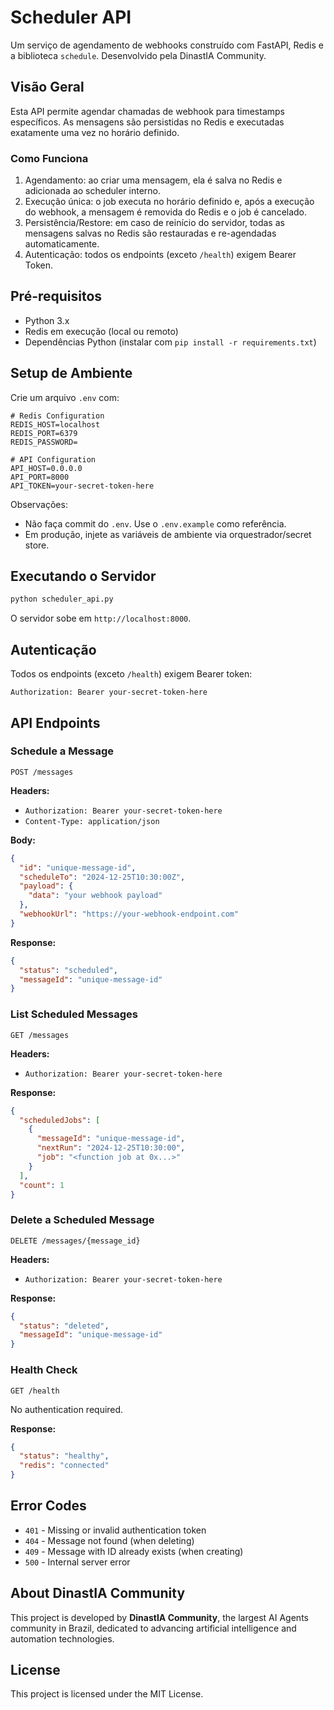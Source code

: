 # Scheduler API

Um serviço de agendamento de webhooks construído com FastAPI, Redis e a biblioteca `schedule`. Desenvolvido pela DinastIA Community.

## Visão Geral

Esta API permite agendar chamadas de webhook para timestamps específicos. As mensagens são persistidas no Redis e executadas exatamente uma vez no horário definido.

### Como Funciona

1. Agendamento: ao criar uma mensagem, ela é salva no Redis e adicionada ao scheduler interno.
2. Execução única: o job executa no horário definido e, após a execução do webhook, a mensagem é removida do Redis e o job é cancelado.
3. Persistência/Restore: em caso de reinício do servidor, todas as mensagens salvas no Redis são restauradas e re-agendadas automaticamente.
4. Autenticação: todos os endpoints (exceto `/health`) exigem Bearer Token.

## Pré-requisitos

- Python 3.x
- Redis em execução (local ou remoto)
- Dependências Python (instalar com `pip install -r requirements.txt`)

## Setup de Ambiente

Crie um arquivo `.env` com:

```env
# Redis Configuration
REDIS_HOST=localhost
REDIS_PORT=6379
REDIS_PASSWORD=

# API Configuration
API_HOST=0.0.0.0
API_PORT=8000
API_TOKEN=your-secret-token-here
```

Observações:
- Não faça commit do `.env`. Use o `.env.example` como referência.
- Em produção, injete as variáveis de ambiente via orquestrador/secret store.

## Executando o Servidor

```bash
python scheduler_api.py
```

O servidor sobe em `http://localhost:8000`.

## Autenticação

Todos os endpoints (exceto `/health`) exigem Bearer token:

```
Authorization: Bearer your-secret-token-here
```

## API Endpoints

### Schedule a Message

`POST /messages`

**Headers:**
- `Authorization: Bearer your-secret-token-here`
- `Content-Type: application/json`

**Body:**
```json
{
  "id": "unique-message-id",
  "scheduleTo": "2024-12-25T10:30:00Z",
  "payload": {
    "data": "your webhook payload"
  },
  "webhookUrl": "https://your-webhook-endpoint.com"
}
```

**Response:**
```json
{
  "status": "scheduled",
  "messageId": "unique-message-id"
}
```

### List Scheduled Messages

`GET /messages`

**Headers:**
- `Authorization: Bearer your-secret-token-here`

**Response:**
```json
{
  "scheduledJobs": [
    {
      "messageId": "unique-message-id",
      "nextRun": "2024-12-25T10:30:00",
      "job": "<function job at 0x...>"
    }
  ],
  "count": 1
}
```

### Delete a Scheduled Message

`DELETE /messages/{message_id}`

**Headers:**
- `Authorization: Bearer your-secret-token-here`

**Response:**
```json
{
  "status": "deleted",
  "messageId": "unique-message-id"
}
```

### Health Check

`GET /health`

No authentication required.

**Response:**
```json
{
  "status": "healthy",
  "redis": "connected"
}
```

## Error Codes

- `401` - Missing or invalid authentication token
- `404` - Message not found (when deleting)
- `409` - Message with ID already exists (when creating)
- `500` - Internal server error

## About DinastIA Community

This project is developed by **DinastIA Community**, the largest AI Agents community in Brazil, dedicated to advancing artificial intelligence and automation technologies.

## License

This project is licensed under the MIT License.

